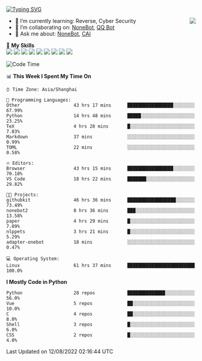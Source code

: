 [![Typing SVG](https://readme-typing-svg.herokuapp.com?size=25&duration=2500&color=8C43EA&vCenter=true&width=200&height=40&lines=Hi+there+%F0%9F%91%8B%F0%9F%8F%BB;I'm+yanyongyu)](https://git.io/typing-svg)

<a href="#">
  <img align="right" src="https://github-readme-stats.vercel.app/api?username=yanyongyu&count_private=true&show_icons=true&bg_color=15,f2f7fd,E0EAFC" />
</a>

- 🌱 I’m currently learning: Reverse, Cyber Security
- 👯 I’m collaborating on: [NoneBot](https://github.com/nonebot), [QQ Bot](https://github.com/Mrs4s/go-cqhttp)
- 💬 Ask me about: [NoneBot](https://github.com/nonebot), [CAI](https://github.com/cscs181/CAI)

🌟 **My Skills**  
![](https://img.shields.io/badge/-Python-3e74a2?style=flat-square&logo=Python&logoColor=fff)
![](https://img.shields.io/badge/-Node.js-339933?style=flat-square&logo=Node.js&logoColor=fff)
![](https://img.shields.io/badge/-Vue-4fc08d?style=flat-square&logo=Vue.js&logoColor=fff)
![](https://img.shields.io/badge/-React-2d98ce?style=flat-square&logo=React&logoColor=fff)
![](https://img.shields.io/badge/-Docker-2496ED?style=flat-square&logo=Docker&logoColor=fff)
![](https://img.shields.io/badge/-Linux-000000?style=flat-square&logo=Linux&logoColor=fff)
![](https://img.shields.io/badge/-MySQL-4479A1?style=flat-square&logo=MySQL&logoColor=fff)
![](https://img.shields.io/badge/-Redis-DC382D?style=flat-square&logo=Redis&logoColor=fff)
![](https://img.shields.io/badge/-MongoDB-47A248?style=flat-square&logo=MongoDB&logoColor=fff)

<!--START_SECTION:waka-->
![Code Time](http://img.shields.io/badge/Code%20Time-0%20secs-blue)

📊 **This Week I Spent My Time On** 

```text
⌚︎ Time Zone: Asia/Shanghai

💬 Programming Languages: 
Other                    43 hrs 17 mins      █████████████████░░░░░░░░   67.99% 
Python                   14 hrs 48 mins      █████░░░░░░░░░░░░░░░░░░░░   23.25% 
TeX                      4 hrs 28 mins       █░░░░░░░░░░░░░░░░░░░░░░░░   7.03% 
Markdown                 37 mins             ░░░░░░░░░░░░░░░░░░░░░░░░░   0.99% 
TOML                     22 mins             ░░░░░░░░░░░░░░░░░░░░░░░░░   0.58%

🔥 Editors: 
Browser                  43 hrs 15 mins      █████████████████░░░░░░░░   70.18% 
VS Code                  18 hrs 22 mins      ███████░░░░░░░░░░░░░░░░░░   29.82%

🐱‍💻 Projects: 
githubkit                46 hrs 36 mins      ██████████████████░░░░░░░   73.49% 
nonebot2                 8 hrs 36 mins       ███░░░░░░░░░░░░░░░░░░░░░░   13.58% 
paper                    4 hrs 29 mins       █░░░░░░░░░░░░░░░░░░░░░░░░   7.09% 
nlppets                  3 hrs 21 mins       █░░░░░░░░░░░░░░░░░░░░░░░░   5.29% 
adapter-onebot           18 mins             ░░░░░░░░░░░░░░░░░░░░░░░░░   0.47%

💻 Operating System: 
Linux                    61 hrs 37 mins      █████████████████████████   100.0%

```

**I Mostly Code in Python** 

```text
Python                   28 repos            ██████████████░░░░░░░░░░░   56.0% 
Vue                      5 repos             ██░░░░░░░░░░░░░░░░░░░░░░░   10.0% 
C                        4 repos             ██░░░░░░░░░░░░░░░░░░░░░░░   8.0% 
Shell                    3 repos             █░░░░░░░░░░░░░░░░░░░░░░░░   6.0% 
CSS                      2 repos             █░░░░░░░░░░░░░░░░░░░░░░░░   4.0%

```



 Last Updated on 12/08/2022 02:16:44 UTC
<!--END_SECTION:waka-->
